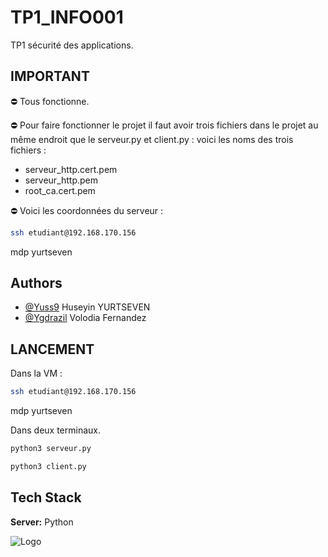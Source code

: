 # TP1_INFO001
 TP1 sécurité des applications.

## IMPORTANT
⛔️ Tous fonctionne.

⛔️ Pour faire fonctionner le projet il faut avoir trois fichiers dans le projet au même endroit que le serveur.py et client.py : voici les noms des trois fichiers : 
- serveur_http.cert.pem
- serveur_http.pem
- root_ca.cert.pem

⛔️ Voici les coordonnées du serveur : 
```bash
ssh etudiant@192.168.170.156 
```
mdp yurtseven

## Authors
 - [@Yuss9](https://github.com/Yuss9) Huseyin YURTSEVEN
 - [@Ygdrazil](https://github.com/Ygdrazil) Volodia Fernandez 

## LANCEMENT

Dans la VM :

```bash
ssh etudiant@192.168.170.156 
```
mdp yurtseven

Dans deux terminaux.

```bash
python3 serveur.py
```

```bash
python3 client.py
```

## Tech Stack

**Server:** Python


![Logo](https://fs.buttercms.com/resize=width:940/Kgd357RQfGpJ1sfhLclA)

